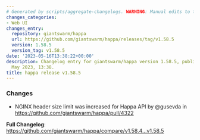 ```yaml
---
# Generated by scripts/aggregate-changelogs. WARNING: Manual edits to this files will be overwritten.
changes_categories:
- Web UI
changes_entry:
  repository: giantswarm/happa
  url: https://github.com/giantswarm/happa/releases/tag/v1.58.5
  version: 1.58.5
  version_tag: v1.58.5
date: '2023-05-16T13:38:22+00:00'
description: Changelog entry for giantswarm/happa version 1.58.5, published on 16
  May 2023, 13:38.
title: happa release v1.58.5
---
```


<!-- Release notes generated using configuration in .github/release.yml at main -->

### Changes
* NGINX header size limit was increased for Happa API by @gusevda in https://github.com/giantswarm/happa/pull/4322


**Full Changelog**: https://github.com/giantswarm/happa/compare/v1.58.4...v1.58.5
